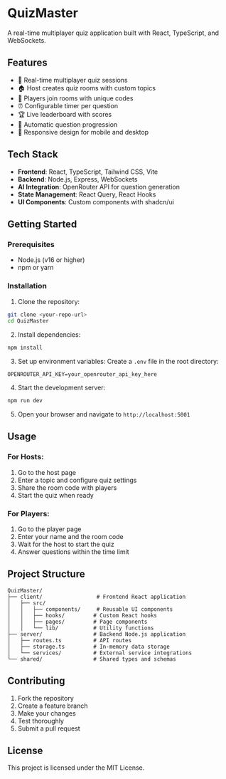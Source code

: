# QuizMaster

A real-time multiplayer quiz application built with React, TypeScript, and WebSockets.

## Features

- 🎯 Real-time multiplayer quiz sessions
- 🏠 Host creates quiz rooms with custom topics
- 👥 Players join rooms with unique codes
- ⏰ Configurable timer per question
- 🏆 Live leaderboard with scores
- 🔄 Automatic question progression
- 📱 Responsive design for mobile and desktop

## Tech Stack

- **Frontend**: React, TypeScript, Tailwind CSS, Vite
- **Backend**: Node.js, Express, WebSockets
- **AI Integration**: OpenRouter API for question generation
- **State Management**: React Query, React Hooks
- **UI Components**: Custom components with shadcn/ui

## Getting Started

### Prerequisites

- Node.js (v16 or higher)
- npm or yarn

### Installation

1. Clone the repository:
```bash
git clone <your-repo-url>
cd QuizMaster
```

2. Install dependencies:
```bash
npm install
```

3. Set up environment variables:
Create a `.env` file in the root directory:
```env
OPENROUTER_API_KEY=your_openrouter_api_key_here
```

4. Start the development server:
```bash
npm run dev
```

5. Open your browser and navigate to `http://localhost:5001`

## Usage

### For Hosts:
1. Go to the host page
2. Enter a topic and configure quiz settings
3. Share the room code with players
4. Start the quiz when ready

### For Players:
1. Go to the player page
2. Enter your name and the room code
3. Wait for the host to start the quiz
4. Answer questions within the time limit

## Project Structure

```
QuizMaster/
├── client/                 # Frontend React application
│   ├── src/
│   │   ├── components/     # Reusable UI components
│   │   ├── hooks/         # Custom React hooks
│   │   ├── pages/         # Page components
│   │   └── lib/           # Utility functions
├── server/                # Backend Node.js application
│   ├── routes.ts          # API routes
│   ├── storage.ts         # In-memory data storage
│   └── services/          # External service integrations
└── shared/                # Shared types and schemas
```

## Contributing

1. Fork the repository
2. Create a feature branch
3. Make your changes
4. Test thoroughly
5. Submit a pull request

## License

This project is licensed under the MIT License. 